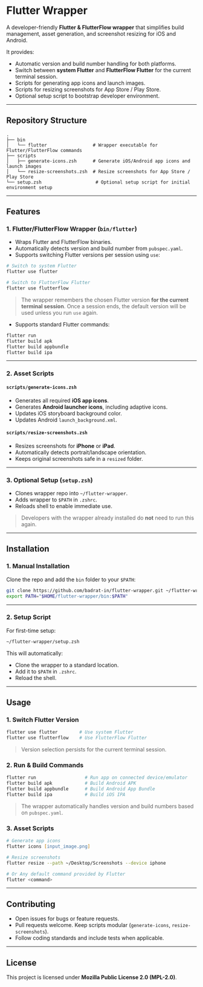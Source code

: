 # Flutter Wrapper

A developer-friendly **Flutter & FlutterFlow wrapper** that simplifies build management, asset generation, and screenshot resizing for iOS and Android.

It provides:

- Automatic version and build number handling for both platforms.
- Switch between **system Flutter** and **FlutterFlow Flutter** for the current terminal session.
- Scripts for generating app icons and launch images.
- Scripts for resizing screenshots for App Store / Play Store.
- Optional setup script to bootstrap developer environment.

---

## Repository Structure

```
.
├── bin
│   └── flutter                 # Wrapper executable for Flutter/FlutterFlow commands
├── scripts
│   ├── generate-icons.zsh      # Generate iOS/Android app icons and launch images
│   └── resize-screenshots.zsh  # Resize screenshots for App Store / Play Store
└── setup.zsh                    # Optional setup script for initial environment setup
```

---

## Features

### 1. Flutter/FlutterFlow Wrapper (`bin/flutter`)

- Wraps Flutter and FlutterFlow binaries.
- Automatically detects version and build number from `pubspec.yaml`.
- Supports switching Flutter versions per session using `use`:

```zsh
# Switch to system Flutter
flutter use flutter

# Switch to FlutterFlow Flutter
flutter use flutterflow
```

> The wrapper remembers the chosen Flutter version **for the current terminal session**. Once a session ends, the default version will be used unless you run `use` again.

- Supports standard Flutter commands:

```zsh
flutter run
flutter build apk
flutter build appbundle
flutter build ipa
```

---

### 2. Asset Scripts

#### `scripts/generate-icons.zsh`

- Generates all required **iOS app icons**.
- Generates **Android launcher icons**, including adaptive icons.
- Updates iOS storyboard background color.
- Updates Android `launch_background.xml`.

#### `scripts/resize-screenshots.zsh`

- Resizes screenshots for **iPhone** or **iPad**.
- Automatically detects portrait/landscape orientation.
- Keeps original screenshots safe in a `resized` folder.

---

### 3. Optional Setup (`setup.zsh`)

- Clones wrapper repo into `~/flutter-wrapper`.
- Adds wrapper to `$PATH` in `.zshrc`.
- Reloads shell to enable immediate use.

> Developers with the wrapper already installed do **not** need to run this again.

---

## Installation

### 1. Manual Installation

Clone the repo and add the `bin` folder to your `$PATH`:

```zsh
git clone https://github.com/badrat-in/flutter-wrapper.git ~/flutter-wrapper
export PATH="$HOME/flutter-wrapper/bin:$PATH"
```

---

### 2. Setup Script

For first-time setup:

```zsh
~/flutter-wrapper/setup.zsh
```

This will automatically:

- Clone the wrapper to a standard location.
- Add it to `$PATH` in `.zshrc`.
- Reload the shell.

---

## Usage

### 1. Switch Flutter Version

```zsh
flutter use flutter        # Use system Flutter
flutter use flutterflow    # Use FlutterFlow Flutter
```

> Version selection persists for the current terminal session.

### 2. Run & Build Commands

```zsh
flutter run                  # Run app on connected device/emulator
flutter build apk            # Build Android APK
flutter build appbundle      # Build Android App Bundle
flutter build ipa            # Build iOS IPA
```

> The wrapper automatically handles version and build numbers based on `pubspec.yaml`.

### 3. Asset Scripts

```zsh
# Generate app icons
flutter icons [input_image.png]

# Resize screenshots
flutter resize --path ~/Desktop/Screenshots --device iphone

# Or Any default command provided by Flutter
flutter <command>
```

---

## Contributing

- Open issues for bugs or feature requests.
- Pull requests welcome. Keep scripts modular (`generate-icons`, `resize-screenshots`).
- Follow coding standards and include tests when applicable.

---

## License

This project is licensed under **Mozilla Public License 2.0 (MPL-2.0)**.
